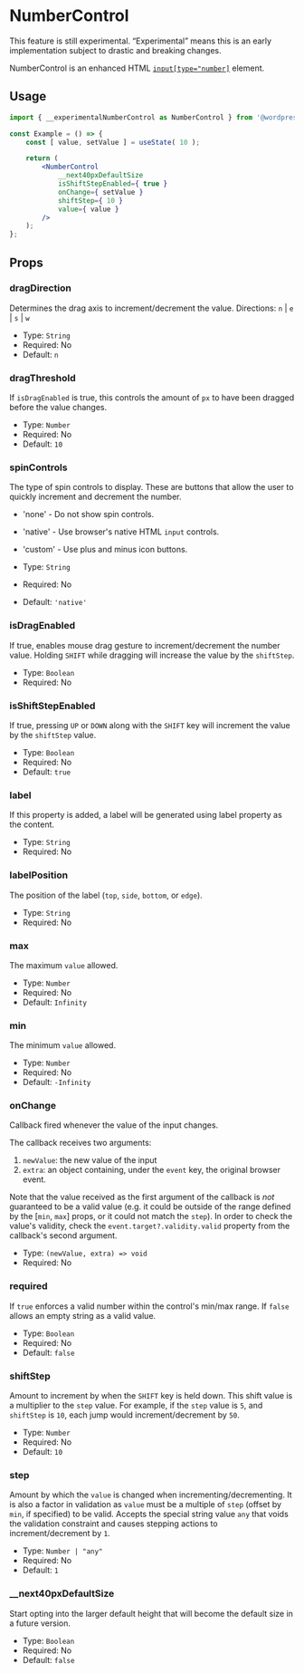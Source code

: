 # NumberControl

<div class="callout callout-alert">
This feature is still experimental. “Experimental” means this is an early implementation subject to drastic and breaking changes.
</div>

NumberControl is an enhanced HTML [`input[type="number]`](https://developer.mozilla.org/en-US/docs/Web/HTML/Element/input/number) element.

## Usage

```jsx
import { __experimentalNumberControl as NumberControl } from '@wordpress/components';

const Example = () => {
	const [ value, setValue ] = useState( 10 );

	return (
		<NumberControl
			__next40pxDefaultSize
			isShiftStepEnabled={ true }
			onChange={ setValue }
			shiftStep={ 10 }
			value={ value }
		/>
	);
};
```

## Props

### dragDirection

Determines the drag axis to increment/decrement the value.
Directions: `n` | `e` | `s` | `w`

-   Type: `String`
-   Required: No
-   Default: `n`

### dragThreshold

If `isDragEnabled` is true, this controls the amount of `px` to have been dragged before the value changes.

-   Type: `Number`
-   Required: No
-   Default: `10`

### spinControls

 The type of spin controls to display. These are buttons that allow the user to
 quickly increment and decrement the number.

 - 'none' - Do not show spin controls.
 - 'native' - Use browser's native HTML `input` controls.
 - 'custom' - Use plus and minus icon buttons.

-   Type: `String`
-   Required: No
-   Default: `'native'`

### isDragEnabled

If true, enables mouse drag gesture to increment/decrement the number value. Holding `SHIFT` while dragging will increase the value by the `shiftStep`.

-   Type: `Boolean`
-   Required: No

### isShiftStepEnabled

If true, pressing `UP` or `DOWN` along with the `SHIFT` key will increment the value by the `shiftStep` value.

-   Type: `Boolean`
-   Required: No
-   Default: `true`

### label

If this property is added, a label will be generated using label property as the content.

-   Type: `String`
-   Required: No

### labelPosition

The position of the label (`top`, `side`, `bottom`, or `edge`).

-   Type: `String`
-   Required: No

### max

The maximum `value` allowed.

-   Type: `Number`
-   Required: No
-   Default: `Infinity`

### min

The minimum `value` allowed.

-   Type: `Number`
-   Required: No
-   Default: `-Infinity`

### onChange

Callback fired whenever the value of the input changes.

The callback receives two arguments:

1. `newValue`: the new value of the input
2. `extra`: an object containing, under the `event` key, the original browser event.

Note that the value received as the first argument of the callback is _not_ guaranteed to be a valid value (e.g. it could be outside of the range defined by the [`min`, `max`] props, or it could not match the `step`). In order to check the value's validity, check the `event.target?.validity.valid` property from the callback's second argument.

-   Type: `(newValue, extra) => void`
-   Required: No

### required

If `true` enforces a valid number within the control's min/max range. If `false` allows an empty string as a valid value.

-   Type: `Boolean`
-   Required: No
-   Default: `false`

### shiftStep

Amount to increment by when the `SHIFT` key is held down. This shift value is a multiplier to the `step` value. For example, if the `step` value is `5`, and `shiftStep` is `10`, each jump would increment/decrement by `50`.

-   Type: `Number`
-   Required: No
-   Default: `10`

### step

Amount by which the `value` is changed when incrementing/decrementing. It is also a factor in validation as `value` must be a multiple of `step` (offset by `min`, if specified) to be valid. Accepts the special string value `any` that voids the validation constraint and causes stepping actions to increment/decrement by `1`.

-   Type: `Number | "any"`
-   Required: No
-   Default: `1`

### __next40pxDefaultSize

Start opting into the larger default height that will become the default size in a future version.

-   Type: `Boolean`
-   Required: No
-   Default: `false`
